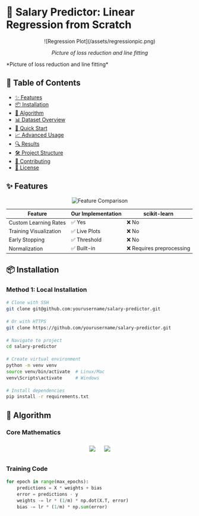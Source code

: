  # 🚀 Salary Predictor: Linear Regression from Scratch

<div align="center">
 ![Regression Plot](/assets/regressionpic.png)
  <p><em>Picture of loss reduction and line fitting</em></p>
</div>
*Picture of loss reduction and line fitting*

## 📌 Table of Contents
- [✨ Features](#-features)
- [📦 Installation](#-installation)
- [🧠 Algorithm](#-algorithm)
- [📊 Dataset Overview](#-dataset-overview)
- [🚀 Quick Start](#-quick-start)
- [📈 Advanced Usage](#-advanced-usage)
- [🔍 Results](#-results)
- [🛠️ Project Structure](#️-project-structure)
- [🤝 Contributing](#-contributing)
- [📜 License](#-license)

## ✨ Features

<div align="center">
  <img src="https://github.com/yourusername/salary-predictor/raw/main/assets/feature_comparison.png" width="700" alt="Feature Comparison">
</div>

| Feature                | Our Implementation | scikit-learn |
|------------------------|-------------------|-------------|
| Custom Learning Rates  | ✅ Yes            | ❌ No        |
| Training Visualization | ✅ Live Plots     | ❌ No        |
| Early Stopping         | ✅ Threshold      | ❌ No        |
| Normalization          | ✅ Built-in       | ❌ Requires preprocessing |

## 📦 Installation

### Method 1: Local Installation
```bash
# Clone with SSH
git clone git@github.com:yourusername/salary-predictor.git

# Or with HTTPS
git clone https://github.com/yourusername/salary-predictor.git

# Navigate to project
cd salary-predictor

# Create virtual environment
python -m venv venv
source venv/bin/activate  # Linux/Mac
venv\Scripts\activate     # Windows

# Install dependencies
pip install -r requirements.txt
```
## 🧠 Algorithm

### Core Mathematics
<div align="center">
  <img src="https://latex.codecogs.com/svg.latex?\bg_white&space;J(w,b)=\frac{1}{2m}\sum_{i=1}^m(y_i-(wx_i+b))^2" width="250" style="background:white;padding:10px;border-radius:5px;">
  <img src="https://latex.codecogs.com/svg.latex?\bg_white&space;\frac{\partial%20J}{\partial%20w}=\frac{1}{m}\sum_{i=1}^m(y_i-(wx_i+b))\cdot%20x_i" width="300" style="background:white;padding:10px;border-radius:5px;">
</div>

### Training Code
```python
for epoch in range(max_epochs):
    predictions = X * weights + bias
    error = predictions - y
    weights -= lr * (1/m) * np.dot(X.T, error)
    bias -= lr * (1/m) * np.sum(error)
```

